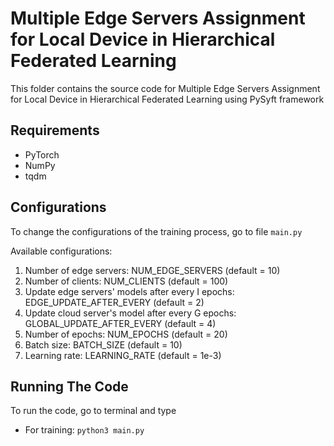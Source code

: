 # Multiple Edge Servers Assignment for Local Device in Hierarchical Federated Learning

This folder contains the source code for Multiple Edge Servers Assignment for Local Device in Hierarchical Federated Learning using PySyft framework

## Requirements
* PyTorch
* NumPy
* tqdm


## Configurations
To change the configurations of the training process, go to file ```main.py```

Available configurations:
1. Number of edge servers: NUM_EDGE_SERVERS (default = 10)
2. Number of clients: NUM_CLIENTS (default = 100)
3. Update edge servers' models after every I epochs: EDGE_UPDATE_AFTER_EVERY (default = 2)
4. Update cloud server's model after every G epochs: GLOBAL_UPDATE_AFTER_EVERY (default = 4)
5. Number of epochs: NUM_EPOCHS (default = 20)
6. Batch size: BATCH_SIZE (default = 10)
7. Learning rate: LEARNING_RATE (default = 1e-3)


## Running The Code
To run the code, go to terminal and type 
* For training: ```python3 main.py``` 
